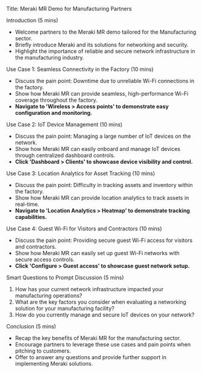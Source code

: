 Title: Meraki MR Demo for Manufacturing Partners

Introduction (5 mins)
- Welcome partners to the Meraki MR demo tailored for the Manufacturing sector.
- Briefly introduce Meraki and its solutions for networking and security.
- Highlight the importance of reliable and secure network infrastructure in the manufacturing industry.

Use Case 1: Seamless Connectivity in the Factory (10 mins)
- Discuss the pain point: Downtime due to unreliable Wi-Fi connections in the factory.
- Show how Meraki MR can provide seamless, high-performance Wi-Fi coverage throughout the factory.
- **Navigate to 'Wireless > Access points' to demonstrate easy configuration and monitoring.**

Use Case 2: IoT Device Management (10 mins)
- Discuss the pain point: Managing a large number of IoT devices on the network.
- Show how Meraki MR can easily onboard and manage IoT devices through centralized dashboard controls.
- **Click 'Dashboard > Clients' to showcase device visibility and control.**

Use Case 3: Location Analytics for Asset Tracking (10 mins)
- Discuss the pain point: Difficulty in tracking assets and inventory within the factory.
- Show how Meraki MR can provide location analytics to track assets in real-time.
- **Navigate to 'Location Analytics > Heatmap' to demonstrate tracking capabilities.**

Use Case 4: Guest Wi-Fi for Visitors and Contractors (10 mins)
- Discuss the pain point: Providing secure guest Wi-Fi access for visitors and contractors.
- Show how Meraki MR can easily set up guest Wi-Fi networks with secure access controls.
- **Click 'Configure > Guest access' to showcase guest network setup.**

Smart Questions to Prompt Discussion (5 mins)
1. How has your current network infrastructure impacted your manufacturing operations?
2. What are the key factors you consider when evaluating a networking solution for your manufacturing facility?
3. How do you currently manage and secure IoT devices on your network?

Conclusion (5 mins)
- Recap the key benefits of Meraki MR for the manufacturing sector.
- Encourage partners to leverage these use cases and pain points when pitching to customers.
- Offer to answer any questions and provide further support in implementing Meraki solutions.